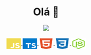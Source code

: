 <!--
**JonasCSilva/jonascsilva** is a ✨ _special_ ✨ repository because its `README.md` (this file) appears on your GitHub profile.

Here are some ideas to get you started:

- 🔭 I’m currently working on ...
- 🌱 I’m currently learning ...
- 👯 I’m looking to collaborate on ...
- 🤔 I’m looking for help with ...
- 💬 Ask me about ...
- 📫 How to reach me: ...
- 😄 Pronouns: ...
- ⚡ Fun fact: ...
-->

<div align="center">
  <h1>Olá 👋</h1>
  <a href="https://github.com/jonascsilva">
  <img height="180rem" src="https://github-readme-stats.vercel.app/api/top-langs/?username=jonascsilva&&theme=midnight-purple"/>
</div>
  
 <div align="center">
   <br>
  <img align="center" alt="JavaScript Icon" height="30" width="40" src="https://raw.githubusercontent.com/devicons/devicon/master/icons/javascript/javascript-plain.svg">
  <img align="center" alt="TypeScript Icon" height="30" width="40" src="https://github.com/devicons/devicon/blob/master/icons/typescript/typescript-plain.svg">
  <img align="center" alt="HTML Icon" height="30" width="40" src="https://github.com/devicons/devicon/blob/master/icons/html5/html5-plain.svg">
  <img align="center" alt="CSS Icon" height="30" width="40" src="https://github.com/devicons/devicon/blob/master/icons/css3/css3-plain.svg">
  <img align="center" alt="Node Icon" height="30" width="40" src="https://github.com/devicons/devicon/blob/master/icons/nodejs/nodejs-plain.svg">
</div>
